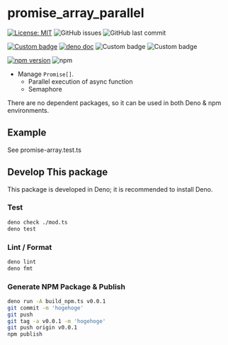 # promise_array_parallel

[![License: MIT](https://img.shields.io/badge/License-MIT-yellow.svg)](https://opensource.org/licenses/MIT)
![GitHub issues](https://img.shields.io/github/issues/GunseiKPaseri/promise_array_parallel)
![GitHub last commit](https://img.shields.io/github/last-commit/GunseiKPaseri/promise_array_parallel)

[![Custom badge](https://img.shields.io/endpoint?url=https%3A%2F%2Fdeno-visualizer.danopia.net%2Fshields%2Flatest-version%2Fx%2Fpromise_array_parallel%2Fmod.ts)](https://doc.deno.land/https/deno.land/x/promise_array_parallel/mod.ts)
[![deno doc](https://doc.deno.land/badge.svg)](https://doc.deno.land/https://deno.land/x/promise_array_parallel/mod.ts)
![Custom badge](https://img.shields.io/endpoint?url=https%3A%2F%2Fdeno-visualizer.danopia.net%2Fshields%2Fdep-count%2Fx%2Fpromise_array_parallel%2Fmod.ts)
![Custom badge](https://img.shields.io/endpoint?url=https%3A%2F%2Fdeno-visualizer.danopia.net%2Fshields%2Fupdates%2Fx%2Fpromise_array_parallel%2Fmod.ts)

[![npm version](https://badge.fury.io/js/promise_array_parallel.svg)](https://badge.fury.io/js/promise_array_parallel)
![npm](https://img.shields.io/npm/dw/promise_array_parallel)

- Manage `Promise[]`.
  - Parallel execution of async function
  - Semaphore

There are no dependent packages, so it can be used in both Deno & npm environments.

## Example

See promise-array.test.ts

## Develop This package

This package is developed in Deno; it is recommended to install Deno.

### Test

```bash
deno check ./mod.ts
deno test
```

### Lint / Format

```bash
deno lint
deno fmt
```

### Generate NPM Package & Publish

```bash
deno run -A build_npm.ts v0.0.1
git commit -m 'hogehoge'
git push
git tag -a v0.0.1 -m 'hogehoge'
git push origin v0.0.1
npm publish
```
